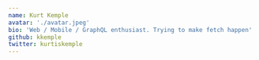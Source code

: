 ```yaml
---
name: Kurt Kemple
avatar: './avatar.jpeg'
bio: 'Web / Mobile / GraphQL enthusiast. Trying to make fetch happen'
github: kkemple
twitter: kurtiskemple
---
```

